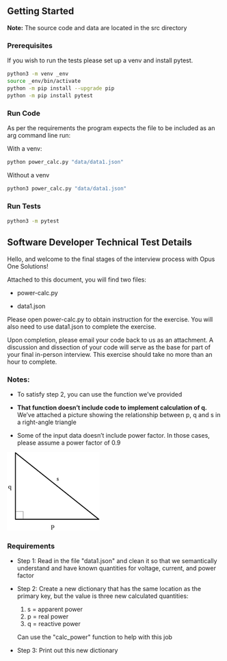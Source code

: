 ## Getting Started

**Note:** The source code and data are located in the src directory

### Prerequisites

If you wish to run the tests please set up a venv and install pytest.

```sh
python3 -m venv _env  
source _env/bin/activate  
python -m pip install --upgrade pip  
python -m pip install pytest

```
### Run Code  
As per the requirements the program expects the file to be included as an arg command line run:  

With a venv:  
```sh
python power_calc.py "data/data1.json"  
```  

Without a venv
```sh
python3 power_calc.py "data/data1.json"
```

### Run Tests
```sh
python3 -m pytest
```

## Software Developer Technical Test Details

Hello, and welcome to the final stages of the interview process with Opus One Solutions! 

Attached to this document, you will find two files:  
 
-   power-calc.py  

-   data1.json  

Please open power-calc.py to obtain instruction for the exercise. You will also need to use data1.json to complete the exercise. 

Upon completion, please email your code back to us as an attachment. A discussion and dissection of your code will serve as the base for part of your final in-person interview. This exercise should take no more than an hour to complete. 

### Notes: 

-   To satisfy step 2, you can use the function we’ve provided  

-   **That function doesn’t include code to implement calculation of q.** We’ve attached a picture showing the relationship between p, q and s in a right-angle triangle  

-   Some of the input data doesn’t include power factor. In those cases, please assume a power factor of 0.9  

![triangle](https://github.com/diek/opus_one_tech_assignment/blob/main/assets/triangle.png)

### Requirements
- Step 1: Read in the file "data1.json" and clean it so that we semantically understand and have known quantities for voltage, current, and power factor  

- Step 2: Create a new dictionary that has the same location as the primary key, but the value is three new calculated quantities:  
  1.  s = apparent power  
  1.  p = real power  
  1.  q = reactive power  
    
    Can use the "calc_power" function to help with this job

- Step 3: Print out this new dictionary
